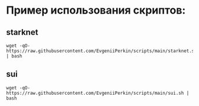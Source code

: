 # Пример использования скриптов:
## starknet
```
wget -qO- https://raw.githubusercontent.com/EvgeniiPerkin/scripts/main/starknet.sh | bash
```
## sui
```
wget -qO- https://raw.githubusercontent.com/EvgeniiPerkin/scripts/main/sui.sh | bash
```

